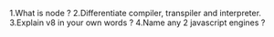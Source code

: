 1.What is node ?
2.Differentiate compiler, transpiler and interpreter.
3.Explain v8 in your own words ?
4.Name any 2 javascript engines ?